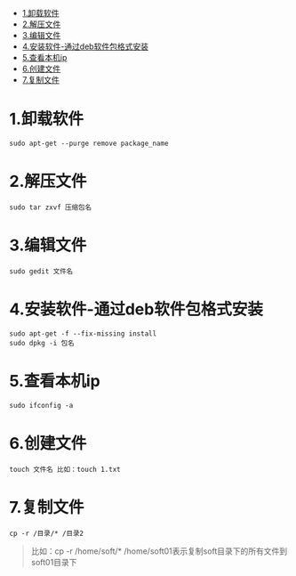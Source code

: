 <!-- TOC -->

- [1.卸载软件](#1卸载软件)
- [2.解压文件](#2解压文件)
- [3.编辑文件](#3编辑文件)
- [4.安装软件-通过deb软件包格式安装](#4安装软件-通过deb软件包格式安装)
- [5.查看本机ip](#5查看本机ip)
- [6.创建文件](#6创建文件)
- [7.复制文件](#7复制文件)

<!-- /TOC -->
# 1.卸载软件
```
sudo apt-get --purge remove package_name
```
# 2.解压文件
``` 
sudo tar zxvf 压缩包名
```
# 3.编辑文件
``` 
sudo gedit 文件名
```
# 4.安装软件-通过deb软件包格式安装
```
sudo apt-get -f --fix-missing install
sudo dpkg -i 包名
```
# 5.查看本机ip
```
sudo ifconfig -a
```
# 6.创建文件
```
touch 文件名 比如：touch 1.txt
```
# 7.复制文件
```
cp -r /目录/* /目录2
```
> 比如：cp -r /home/soft/* /home/soft01表示复制soft目录下的所有文件到soft01目录下
